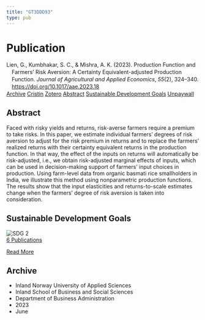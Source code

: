 ```yaml
---
title: "GT3DDD93"
type: pub
---
```

<h1>Publication</h1>
<article id="csl-bib-container-GT3DDD93" class="csl-bib-container">
  <div class="csl-bib-body" style="line-height: 1.35; padding-left: 1em; text-indent:-1em;">
  <div class="csl-entry">Lien, G., Kumbhakar, S. C., &amp; Mishra, A. K. (2023). Production Function and Farmers&#x2019; Risk Aversion: A Certainty Equivalent-adjusted Production Function. <i>Journal of Agricultural and Applied Economics</i>, <i>55</i>(2), 324&#x2013;340. <a href="https://doi.org/10.1017/aae.2023.18">https://doi.org/10.1017/aae.2023.18</a></div>
</div>
  <div class="csl-bib-buttons">
    <a href="#taxonomy-article-GT3DDD93" class="csl-bib-button">Archive</a>
    <a href="https://app.cristin.no/results/show.jsf?id=2159760" alt="Cristin URL" class="csl-bib-button">Cristin</a>
    <a href="http://zotero.org/groups/5402882/items/GT3DDD93" alt="Zotero URL" class="csl-bib-button">Zotero</a>
    <a href="#abstract-article-GT3DDD93" class="csl-bib-button">Abstract</a>
    <a href="#sdg-article-GT3DDD93" class="csl-bib-button">Sustainable Development Goals</a>
    <a href="https://doi.org/10.1017/aae.2023.18" class="csl-bib-button">Unpaywall</a>
  </div>
  <div id="csl-bib-meta-container-GT3DDD93"></div>
</article>
<div id="csl-bib-meta-GT3DDD93" class="csl-bib-meta">
  <article id="abstract-article-GT3DDD93" class="abstract-article">
    <h1>Abstract</h1>
    Faced with risky yields and returns, risk-averse farmers require a premium to take risks. In this paper, we estimate individual farmers’ degrees of risk aversion to adjust for the risk premium in returns and to replace the farmers’ realized returns with their certainty equivalent returns in the production function. In that way, the effect of the inputs on returns will automatically be risk-adjusted, i.e., we obtain risk-adjusted marginal effects of inputs, which can be used in decision-making support of farmers’ input choices in production. Using farm-level data from organic basmati rice smallholders in India, we illustrate this method using nonparametric production functions. The results show that the input elasticities and returns-to-scale estimates change when the farmers’ degree of risk aversion is taken into consideration.
  </article>
  <article id="sdg-article-GT3DDD93" class="sdg-article">
    <h1>Sustainable Development Goals</h1>
    <div class="sdg-container"><div id="sdg2" class="sdg"> <img src="{{< params subfolder >}}images/sdg/sdg02_en.png" class="image" alt="SDG 2"> <div class="sdg-overlay"> <a href="{{< params subfolder >}}en/archive/?sdg=2#archive" class="sdg-publication-count"><span>6</span> Publications</a> <p><a href="https://sdgs.un.org/goals/goal2" class="sdg-read-more">Read More</a></p> </div> </div></div>
  </article>
  <article id="taxonomy-article-GT3DDD93" class="taxonomy-article">
    <h1>Archive</h1>
    <ul>
      <li>Inland Norway University of Applied Sciences</li>
      <li>Inland School of Business and Social Sciences</li>
      <li>Department of Business Administration</li>
      <li>2023</li>
      <li>June</li>
    </ul>
  </article>
</div>
